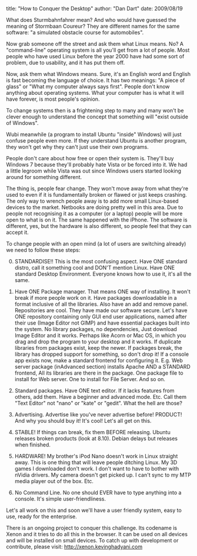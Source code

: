 title: "How to Conquer the Desktop"
author: "Dan Dart"
date: 2009/08/19

What does Sturmbahnfahrer mean? And who would have guessed the meaning of Stormbaan Coureur? They are different names for the same software: "a simulated obstacle course for automobiles".

Now grab someone off the street and ask them what Linux means. No? A "command-line" operating system is all you'll get from a lot of people. Most people who have used Linux before the year 2000 have had some sort of problem, due to usability, and it has put them off.

Now, ask them what Windows means. Sure, it's an English word and English is fast becoming the language of choice. It has two meanings: "A piece of glass" or "What my computer always says first". People don't know anything about operating systems. What your computer has is what it will have forever, is most people's opinion.

To change systems then is a frightening step to many and many won't be clever enough to understand the concept that something will "exist outside of Windows".

Wubi meanwhile (a program to install Ubuntu "inside" Windows) will just confuse people even more. If they understand Ubuntu is another program, they won't get why they can't just use their own programs.

People don't care about how free or open their system is. They'll buy Windows 7 because they'll probably hate Vista or be forced into it. We had a little legroom while Vista was out since Windows users started looking around for something different.

The thing is, people fear change. They won't move away from what they're used to even if it is fundamentally broken or flawed or just keeps crashing. The only way to wrench people away is to add more small Linux-based devices to the market.
Netbooks are doing pretty well in this area. Due to people not recognising it as a computer (or a laptop) people will be more open to what is on it. The same happened with the iPhone. The software is different, yes, but the hardware is also different, so people feel that they can accept it.

To change people with an open mind (a lot of users are switching already) we need to follow these steps:


0. STANDARDISE!! This is the most confusing aspect. Have ONE standard distro, call it something cool and DON'T mention Linux. Have ONE standard Desktop Environment. Everyone knows how to use it, it's all the same.

1. Have ONE Package manager. That means ONE way of installing. It won't break if more people work on it. Have packages downloadable in a format inclusive of all the libraries. Also have an add and remove panel. Repositories are cool. They have made our software secure. Let's have ONE repository containing only GUI end user applications, named after their use (Image Editor not GIMP) and have essential packages built into the system. No library packages, no dependencies, Just download Image Editor and it works. Perhaps like Acorn or Mac OS, in which you drag and drop the program to your desktop and it works. If duplicate libraries from packages exist, keep the newer. If packages break, the library has dropped support for something, so don't drop it! If a console app exists now, make a standard frontend for configuring it. E.g. Web server package (inAdvanced section) installs Apache AND a STANDARD frontend, All its libraries are there in the package. One package file to install for Web server. One to install
for File Server. And so on.

2. Standard packages. Have ONE text editor. If it lacks features from others, add them. Have a beginner and advanced mode. Etc. Call them "Text Editor" not "nano" or "kate" or "gedit". What the hell are those?

3. Advertising. Advertise like you've never advertise before! PRODUCT! And why you should buy it! It's cool! Let's all get on this.

4. STABLE! If things can break, fix them BEFORE releasing. Ubuntu releases broken products (look at 8.10). Debian delays but releases when finished.

5. HARDWARE! My brother's iPod Nano doesn't work in Linux straight away. This is one thing that will leave people ditching Linux. My 3D games I downloaded don't work. I don't want to have to bother with nVidia drivers. My camera doesn't get picked up. I can't sync to my MTP media player out of the box. Etc.

6. No Command Line. No one should EVER have to type anything into a console. It's simple user-friendliness.

Let's all work on this and soon we'll have a user friendly system, easy to use, ready for the enterprise.

There is an ongoing project to conquer this challenge. Its codename is Xenon and it tries to do all this in the browser. It can be used on all devices and will be installed on small devices. To catch up with development or contribute, please visit:
http://xenon.kevinghadyani.com

